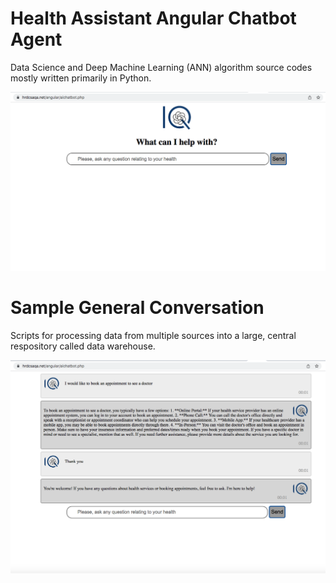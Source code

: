 **Health Assistant Angular Chatbot Agent**
===

Data Science and Deep Machine Learning (ANN) algorithm source codes mostly written primarily in Python.

![Convolution Neural Netwirk Algorithm](screenshot_241.png)

Sample General Conversation
==

Scripts for processing data from multiple sources into a large, central respository called data warehouse.

![Convolution Neural Netwirk Algorithm](screenshot_242.png)
